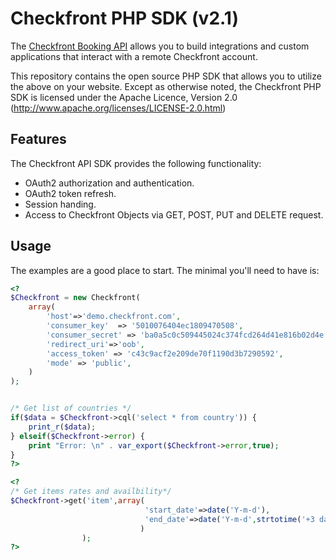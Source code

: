 Checkfront PHP SDK (v2.1)
==========================

The [Checkfront Booking API](http://www.checkfront.com/developers/api/) allows you 
to build integrations and custom applications that interact with a remote Checkfront account.

This repository contains the open source PHP SDK that allows you to utilize the
above on your website. Except as otherwise noted, the Checkfront PHP SDK
is licensed under the Apache Licence, Version 2.0
(http://www.apache.org/licenses/LICENSE-2.0.html)

Features
--------

The Checkfront API SDK provides the following functionality:

* OAuth2 authorization and authentication.
* OAuth2 token refresh.
* Session handing.
* Access to Checkfront Objects via GET, POST, PUT and DELETE request.

Usage
-----

The examples are a good place to start. The minimal you'll need to
have is:

```php
<?
$Checkfront = new Checkfront(
    array(
        'host'=>'demo.checkfront.com',
        'consumer_key'  => '5010076404ec1809470508',
        'consumer_secret' => 'ba0a5c0c509445024c374fcd264d41e816b02d4e',
        'redirect_uri'=>'oob',
        'access_token' => 'c43c9acf2e209de70f1190d3b7290592',
        'mode' => 'public',
    )
);


/* Get list of countries */
if($data = $Checkfront->cql('select * from country')) {
    print_r($data);
} elseif($Checkfront->error) {
    print "Error: \n" . var_export($Checkfront->error,true);
}
?>
```

```php
<?
/* Get items rates and availbility*/
$Checkfront->get('item',array(
							  'start_date'=>date('Y-m-d'),
							  'end_date'=>date('Y-m-d',strtotime('+3 days'))
							 )
				);
?>
```
